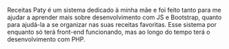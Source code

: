 Receitas Paty é um sistema dedicado à minha mãe e foi feito tanto para me ajudar a aprender mais sobre desenvolvimento com JS e Bootstrap, quanto para ajudá-la a se organizar nas suas receitas favoritas. Esse sistema por enquanto só terá front-end funcionando, mas ao longo do tempo terá o desenvolvimento com PHP.
